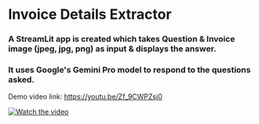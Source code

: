 # Invoice Details Extractor

### A StreamLit app is created which takes Question & Invoice image (jpeg, jpg, png) as input & displays the answer.

### It uses Google's Gemini Pro model to respond to the questions asked.


Demo video link: https://youtu.be/Zf_9CWPZsj0 

[![Watch the video](https://img.youtube.com/vi/Zf_9CWPZsj0/hqdefault.jpg)](https://www.youtube.com/embed/Zf_9CWPZsj0)

